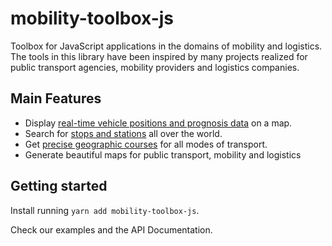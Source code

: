# mobility-toolbox-js

Toolbox for JavaScript applications in the domains of mobility and logistics.
The tools in this library have been inspired by many projects realized for public transport agencies, mobility providers and logistics companies.

## Main Features
* Display [real-time vehicle positions and prognosis data](http://tracker.geops.ch/) on a map.
* Search for [stops and stations](https://maps2.trafimage.ch) all over the world.
* Get [precise geographic courses](https://geops.github.io/geops-routing-demo/) for all modes of transport.
* Generate beautiful maps for public transport, mobility and logistics

## Getting started
Install running `yarn add mobility-toolbox-js`.

Check our examples and the API Documentation.
